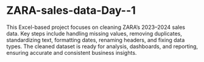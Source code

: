 # ZARA-sales-data-Day--1
This Excel-based project focuses on cleaning ZARA’s 2023–2024 sales data. Key steps include handling missing values, removing duplicates, standardizing text, formatting dates, renaming headers, and fixing data types. The cleaned dataset is ready for analysis, dashboards, and reporting, ensuring accurate and consistent business insights.

